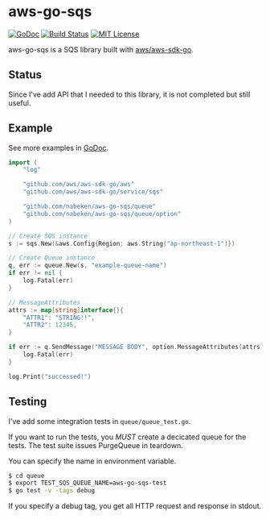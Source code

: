 # aws-go-sqs

[![GoDoc](http://img.shields.io/badge/godoc-reference-blue.svg)](http://godoc.org/github.com/nabeken/aws-go-sqs/queue)
[![Build Status](https://img.shields.io/travis/nabeken/aws-go-sqs/v1.svg)](https://travis-ci.org/nabeken/aws-go-sqs)
[![MIT License](http://img.shields.io/badge/license-MIT-blue.svg)](https://github.com/nabeken/aws-go-sqs/blob/master/LICENSE)

aws-go-sqs is a SQS library built with [aws/aws-sdk-go](https://github.com/aws/aws-sdk-go).

## Status

Since I've add API that I needed to this library, it is not completed but still useful.

## Example

See more examples in [GoDoc](http://godoc.org/github.com/nabeken/aws-go-sqs/queue#pkg-examples).

```go
import (
	"log"

	"github.com/aws/aws-sdk-go/aws"
	"github.com/aws/aws-sdk-go/service/sqs"

	"github.com/nabeken/aws-go-sqs/queue"
	"github.com/nabeken/aws-go-sqs/queue/option"
)

// Create SQS instance
s := sqs.New(&aws.Config{Region: aws.String("ap-northeast-1")})

// Create Queue instance
q, err := queue.New(s, "example-queue-name")
if err != nil {
    log.Fatal(err)
}

// MessageAttributes
attrs := map[string]interface{}{
    "ATTR1": "STRING!!",
    "ATTR2": 12345,
}

if err := q.SendMessage("MESSAGE BODY", option.MessageAttributes(attrs)); err != nil {
    log.Fatal(err)
}

log.Print("successed!")
```

## Testing

I've add some integration tests in `queue/queue_test.go`.

If you want to run the tests, you *MUST* create a decicated queue for the tests.
The test suite issues PurgeQueue in teardown.

You can specify the name in environment variable.

```sh
$ cd queue
$ export TEST_SQS_QUEUE_NAME=aws-go-sqs-test
$ go test -v -tags debug
```

If you specify a debug tag, you get all HTTP request and response in stdout.
